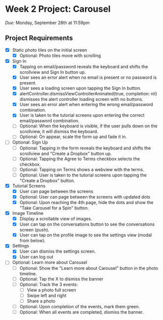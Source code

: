 # Week 2 Project: Carousel

*Due:* Monday, September 28th at 11:59pm

## Project Requirements

- [x] Static photo tiles on the initial screen
  - [x] Optional: Photo tiles move with scrolling
- [x] Sign In
  - [x] Tapping on email/password reveals the keyboard and shifts the scrollview and Sign In button up.
  - [x] User sees an error alert when no email is present or no password is present.
  - [x] User sees a loading screen upon tapping the Sign In button.
  - [x] alertController.dismissViewControllerAnimated(true, completion: nil) dismisses the alert controller loading screen with no buttons.
  - [x] User sees an error alert when entering the wrong email/password combination.
  - [x] User is taken to the tutorial screens upon entering the correct email/password combination.
  - [ ] Optional: When the keyboard is visible, if the user pulls down on the scrollview, it will dismiss the keyboard.
  - [ ] Optional: On appear, scale the form up and fade it in.
- [ ] Optional: Sign Up
  - [ ] Optional: Tapping in the form reveals the keyboard and shifts the scrollview and "Create a Dropbox" button up.
  - [ ] Optional: Tapping the Agree to Terms checkbox selects the checkbox.
  - [ ] Optional: Tapping on Terms shows a webview with the terms.
  - [ ] Optional: User is taken to the tutorial screens upon tapping the "Create a Dropbox" button.
- [x] Tutorial Screens
  - [x] User can page between the screens
  - [x] Optional: User can page between the screens with updated dots
  - [x] Optional: Upon reaching the 4th page, hide the dots and show the "Take Carousel for a Spin" button.
- [x] Image Timeline
  - [x] Display a scrollable view of images.
  - [x] User can tap on the conversations button to see the conversations screen (push).
  - [x] User can tap on the profile image to see the settings view (modal from below).
- [x] Settings
  - [x] User can dismiss the settings screen.
  - [x] User can log out
- [ ] Optional: Learn more about Carousel
  - [ ] Optional: Show the "Learn more about Carousel" button in the photo timeline.
  - [ ] Optional: Tap the X to dismiss the banner
  - [ ] Optional: Track the 3 events:
    - [ ] View a photo full screen
    - [ ] Swipe left and right
    - [ ] Share a photo
  - [ ] Optional: Upon completion of the events, mark them green.
  - [ ] Optional: When all events are completed, dismiss the banner.
